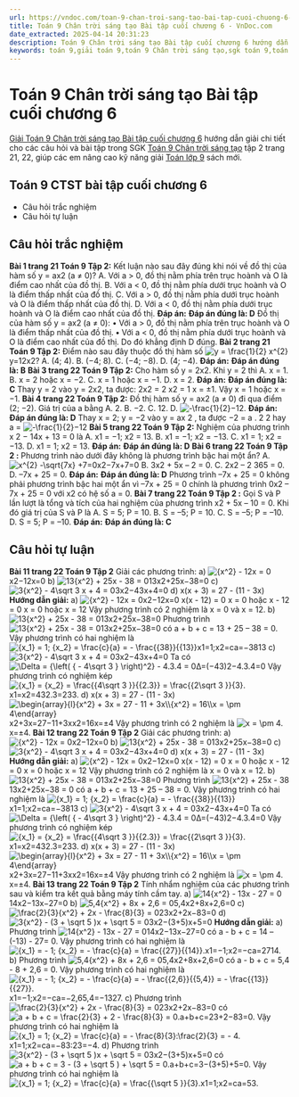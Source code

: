 ```yaml
---
url: https://vndoc.com/toan-9-chan-troi-sang-tao-bai-tap-cuoi-chuong-6-334648
title: Toán 9 Chân trời sáng tạo Bài tập cuối chương 6 - VnDoc.com
date_extracted: 2025-04-14 20:31:23
description: Toán 9 Chân trời sáng tạo Bài tập cuối chương 6 hướng dẫn giải chi tiết các câu hỏi và bài tập trong SGK Toán 9 CTST tập 2.
keywords: toán 9,giải toán 9,toán 9 Chân trời sáng tạo,sgk toán 9,toán lớp 9,toán lớp 9 Chân trời sáng tạo,sgk toán 9 Chân trời sáng tạo,toán 9 ctst,giải sgk toán 9 Chân trời sáng tạo,toán 9 Chân trời sáng tạo tập 2,giải bài tập toán 9 Chân trời sáng tạo,Bài tập cuối chương 6,toán 9 Chân trời sáng tạo tập 1 trang 21
---
```


# Toán 9 Chân trời sáng tạo Bài tập cuối chương 6
[Giải Toán 9 Chân trời sáng tạo Bài tập cuối chương 6](<https://vndoc.com/toan-9-chan-troi-sang-tao-bai-3-dinh-li-viete-334646>) hướng dẫn giải chi tiết cho các câu hỏi và bài tập trong SGK [Toán 9 Chân trời sáng tạo](<https://vndoc.com/toan-9-chan-troi-sang-tao>) tập 2 trang 21, 22, giúp các em nâng cao kỹ năng giải [Toán lớp 9](<https://vndoc.com/toan-lop9>) sách mới.
## Toán 9 CTST bài tập cuối chương 6
  * Câu hỏi trắc nghiệm
  * Câu hỏi tự luận

## **Câu hỏi trắc nghiệm**
**Bài 1 trang 21 Toán 9 Tập 2:** Kết luận nào sau đây đúng khi nói về đồ thị của hàm số y = ax2 \(a ≠ 0\)?
A. Với a > 0, đồ thị nằm phía trên trục hoành và O là điểm cao nhất của đồ thị.
B. Với a < 0, đồ thị nằm phía dưới trục hoành và O là điểm thấp nhất của đồ thị.
C. Với a > 0, đồ thị nằm phía dưới trục hoành và O là điểm thấp nhất của đồ thị.
D. Với a < 0, đồ thị nằm phía dưới trục hoành và O là điểm cao nhất của đồ thị.
**Đáp án:**
**Đáp án đúng là: D**
Đồ thị của hàm số y = ax2 \(a ≠ 0\):
• Với a > 0, đồ thị nằm phía trên trục hoành và O là điểm thấp nhất của đồ thị.
**•** Với a < 0, đồ thị nằm phía dưới trục hoành và O là điểm cao nhất của đồ thị.
Do đó khẳng định D đúng.
**Bài 2 trang 21 Toán 9 Tập 2:** Điểm nào sau đây thuộc đồ thị hàm số ![y = \\frac{1}{2} x^{2}](https://i.vdoc.vn/data/image/blank.png)y=12x2?
A. \(4; 4\).
B. \(−4; 8\).
C. \(−4; −8\).
D. \(4; −4\).
**Đáp án:**
**Đáp án đúng là: B**
**Bài 3 trang 22 Toán 9 Tập 2:** Cho hàm số y = 2x2. Khi y = 2 thì
A. x = 1.
B. x = 2 hoặc x = −2.
C. x = 1 hoặc x = −1.
D. x = 2.
**Đáp án:**
**Đáp án đúng là: C**
Thay y = 2 vào y = 2x2, ta được:
2x2 = 2
x2 = 1
x = ±1.
Vậy x = 1 hoặc x = −1.
**Bài 4 trang 22 Toán 9 Tập 2:** Đồ thị hàm số y = ax2 \(a ≠ 0\) đi qua điểm \(2; −2\). Giá trị của a bằng
A. 2.
B. −2.
C. 12.
D. ![-\\frac{1}{2}](https://i.vdoc.vn/data/image/blank.png)−12.
**Đáp án:**
**Đáp án đúng là: D**
Thay x = 2; y = −2 vào y = ax 2 , ta được −2 = a . 2 2 hay a = ![-\\frac{1}{2}](https://i.vdoc.vn/data/image/blank.png)−12
**Bài 5 trang 22 Toán 9 Tập 2:** Nghiệm của phương trình x 2 − 14x + 13 = 0 là
A. x1 = −1; x2 = 13.
B. x1 = −1; x2 = −13.
C. x1 = 1; x2 = −13.
D. x1 = 1; x2 = 13.
**Đáp án:**
**Đáp án đúng là: D**
**Bài 6 trang 22 Toán 9 Tập 2 :** Phương trình nào dưới đây không là phương trình bậc hai một ẩn?
A. ![x^{2} -\\sqrt{7x} +7=0](https://i.vdoc.vn/data/image/blank.png)x2−7x+7=0
B. 3x2 \+ 5x – 2 = 0.
C. 2x2 – 2 365 = 0.
D. –7x + 25 = 0.
**Đáp án:**
**Đáp án đúng là: D**
Phương trình –7x + 25 = 0 không phải phương trình bậc hai một ẩn vì –7x + 25 = 0 chính là phương trình 0x2 – 7x + 25 = 0 với x2 có hệ số a = 0.
**Bài 7 trang 22 Toán 9 Tập 2 :** Gọi S và P lần lượt là tổng và tích của hai nghiệm của phương trình x2 \+ 5x – 10 = 0. Khi đó giá trị của S và P là
A. S = 5; P = 10.
B. S = –5; P = 10.
C. S = –5; P = –10.
D. S = 5; P = –10.
**Đáp án:**
**Đáp án đúng là: C**
## **Câu hỏi tự luận**
**Bài 11 trang 22 Toán 9 Tập 2**
Giải các phương trình:
a\) ![{x^2} - 12x = 0](https://i.vdoc.vn/data/image/blank.png)x2−12x=0
b\) ![13{x^2} + 25x - 38 = 0](https://i.vdoc.vn/data/image/blank.png)13x2+25x−38=0
c\) ![3{x^2} - 4\\sqrt 3 x + 4 = 0](https://i.vdoc.vn/data/image/blank.png)3x2−43x+4=0
d\) x\(x + 3\) = 27 - \(11 - 3x\)
**Hướng dẫn giải:**
a\) ![{x^2} - 12x = 0](https://i.vdoc.vn/data/image/blank.png)x2−12x=0
x\(x - 12\) = 0
x = 0 hoặc x - 12 = 0
x = 0 hoặc x = 12
Vậy phương trình có 2 nghiệm là x = 0 và x = 12.
b\) ![13{x^2} + 25x - 38 = 0](https://i.vdoc.vn/data/image/blank.png)13x2+25x−38=0
Phương trình ![13{x^2} + 25x - 38 = 0](https://i.vdoc.vn/data/image/blank.png)13x2+25x−38=0 có a + b + c = 13 + 25 – 38 = 0.
Vậy phương trình có hai nghiệm là ![{x_1} = 1; {x_2} = \\frac{c}{a} = - \\frac{{38}}{{13}}](https://i.vdoc.vn/data/image/blank.png)x1=1;x2=ca=−3813
c\) ![3{x^2} - 4\\sqrt 3 x + 4 = 0](https://i.vdoc.vn/data/image/blank.png)3x2−43x+4=0
Ta có ![\\Delta = {\\left\( { - 4\\sqrt 3 } \\right\)^2} - 4.3.4 = 0](https://i.vdoc.vn/data/image/blank.png)Δ=\(−43\)2−4.3.4=0
Vậy phương trình có nghiệm kép ![{x_1} = {x_2} = \\frac{{4\\sqrt 3 }}{{2.3}} = \\frac{{2\\sqrt 3 }}{3}.](https://i.vdoc.vn/data/image/blank.png)x1=x2=432.3=233.
d\) x\(x + 3\) = 27 - \(11 - 3x\)
![\\begin{array}{l}{x^2} + 3x = 27 - 11 + 3x\\\\{x^2} = 16\\\\x = \\pm 4\\end{array}](https://i.vdoc.vn/data/image/blank.png)x2+3x=27−11+3xx2=16x=±4
Vậy phương trình có 2 nghiệm là ![x = \\pm 4.](https://i.vdoc.vn/data/image/blank.png)x=±4.
**Bài 12 trang 22 Toán 9 Tập 2**
Giải các phương trình:
a\) ![{x^2} - 12x = 0](https://i.vdoc.vn/data/image/blank.png)x2−12x=0
b\) ![13{x^2} + 25x - 38 = 0](https://i.vdoc.vn/data/image/blank.png)13x2+25x−38=0
c\) ![3{x^2} - 4\\sqrt 3 x + 4 = 0](https://i.vdoc.vn/data/image/blank.png)3x2−43x+4=0
d\) x\(x + 3\) = 27 - \(11 - 3x\)
**Hướng dẫn giải:**
a\) ![{x^2} - 12x = 0](https://i.vdoc.vn/data/image/blank.png)x2−12x=0
x\(x - 12\) = 0
x = 0 hoặc x - 12 = 0
x = 0 hoặc x = 12
Vậy phương trình có 2 nghiệm là x = 0 và x = 12.
b\) ![13{x^2} + 25x - 38 = 0](https://i.vdoc.vn/data/image/blank.png)13x2+25x−38=0
Phương trình ![13{x^2} + 25x - 38](https://i.vdoc.vn/data/image/blank.png)13x2+25x−38 = 0 có a + b + c = 13 + 25 – 38 = 0.
Vậy phương trình có hai nghiệm là ![{x_1} = 1; {x_2} = \\frac{c}{a} = - \\frac{{38}}{{13}}](https://i.vdoc.vn/data/image/blank.png)x1=1;x2=ca=−3813
c\) ![3{x^2} - 4\\sqrt 3 x + 4 = 0](https://i.vdoc.vn/data/image/blank.png)3x2−43x+4=0
Ta có ![\\Delta = {\\left\( { - 4\\sqrt 3 } \\right\)^2} - 4.3.4 = 0](https://i.vdoc.vn/data/image/blank.png)Δ=\(−43\)2−4.3.4=0
Vậy phương trình có nghiệm kép![{x_1} = {x_2} = \\frac{{4\\sqrt 3 }}{{2.3}} = \\frac{{2\\sqrt 3 }}{3}.](https://i.vdoc.vn/data/image/blank.png)x1=x2=432.3=233.
d\) x\(x + 3\) = 27 - \(11 - 3x\)
![\\begin{array}{l}{x^2} + 3x = 27 - 11 + 3x\\\\{x^2} = 16\\\\x = \\pm 4\\end{array}](https://i.vdoc.vn/data/image/blank.png)x2+3x=27−11+3xx2=16x=±4
Vậy phương trình có 2 nghiệm là ![x = \\pm 4.](https://i.vdoc.vn/data/image/blank.png)x=±4.
**Bài 13 trang 22 Toán 9 Tập 2**
Tính nhẩm nghiệm của các phương trình sau và kiểm tra kết quả bằng máy tính cầm tay.
a\) ![14{x^2} - 13x - 27 = 0](https://i.vdoc.vn/data/image/blank.png)14x2−13x−27=0
b\) ![5,4{x^2} + 8x + 2,6 = 0](https://i.vdoc.vn/data/image/blank.png)5,4x2+8x+2,6=0
c\) ![\\frac{2}{3}{x^2} + 2x - \\frac{8}{3} = 0](https://i.vdoc.vn/data/image/blank.png)23x2+2x−83=0
d\) ![3{x^2} - \(3 + \\sqrt 5 \)x + \\sqrt 5 = 0](https://i.vdoc.vn/data/image/blank.png)3x2−\(3+5\)x+5=0
**Hướng dẫn giải:**
a\) Phương trình ![14{x^2} - 13x - 27 = 0](https://i.vdoc.vn/data/image/blank.png)14x2−13x−27=0 có a - b + c = 14 – \(-13\) - 27= 0.
Vậy phương trình có hai nghiệm là ![{x_1} = - 1; {x_2} = - \\frac{c}{a} = \\frac{{27}}{{14}}.](https://i.vdoc.vn/data/image/blank.png)x1=−1;x2=−ca=2714.
b\) Phương trình ![5,4{x^2} + 8x + 2,6 = 0](https://i.vdoc.vn/data/image/blank.png)5,4x2+8x+2,6=0 có a - b + c = 5,4 - 8 + 2,6 = 0.
Vậy phương trình có hai nghiệm là ![{x_1} = - 1; {x_2} = - \\frac{c}{a} = - \\frac{{2,6}}{{5,4}} = - \\frac{{13}}{{27}}.](https://i.vdoc.vn/data/image/blank.png)x1=−1;x2=−ca=−2,65,4=−1327.
c\) Phương trình ![\\frac{2}{3}{x^2} + 2x - \\frac{8}{3} = 0](https://i.vdoc.vn/data/image/blank.png)23x2+2x−83=0 có ![a + b + c = \\frac{2}{3} + 2 - \\frac{8}{3} = 0.](https://i.vdoc.vn/data/image/blank.png)a+b+c=23+2−83=0.
Vậy phương trình có hai nghiệm là ![{x_1} = 1; {x_2} = \\frac{c}{a} = - \\frac{8}{3}:\\frac{2}{3} = - 4.](https://i.vdoc.vn/data/image/blank.png)x1=1;x2=ca=−83:23=−4.
d\) Phương trình ![3{x^2} - \(3 + \\sqrt 5 \)x + \\sqrt 5 = 0](https://i.vdoc.vn/data/image/blank.png)3x2−\(3+5\)x+5=0 có ![a + b + c = 3 - \(3 + \\sqrt 5 \) + \\sqrt 5 = 0.](https://i.vdoc.vn/data/image/blank.png)a+b+c=3−\(3+5\)+5=0.
Vậy phương trình có hai nghiệm là ![{x_1} = 1; {x_2} = \\frac{c}{a} = \\frac{{\\sqrt 5 }}{3}.](https://i.vdoc.vn/data/image/blank.png)x1=1;x2=ca=53.
